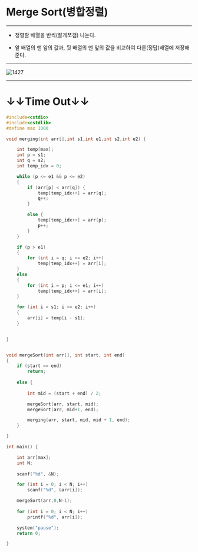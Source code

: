# Merge Sort(병합정렬)
--------------------------------------------------------------------------------------------------------------------------

- 정렬할 배열을 반씩(잘게쪼갬) 나눈다.

- 앞 배열의 맨 앞의 값과, 뒷 배열의 맨 앞의 값을 비교하여 다른(정답)배열에 저장해준다. 

--------------------------------------------------------------------------------------------------------------------------

![1427](https://user-images.githubusercontent.com/29946480/51586306-054f2c00-1f20-11e9-941a-c0d6518d8b79.JPG)

-------------------------------------------------------------------------------------------------------------------------
# ↓↓Time Out↓↓

```c
#include<cstdio>
#include<cstdlib>
#define max 1000

void merging(int arr[],int s1,int e1,int s2,int e2) {

	int temp[max];
	int p = s1;
	int q = s2;
	int temp_idx = 0;

	while (p <= e1 && p <= e2)
	{
		if (arr[p] < arr[q]) {
			temp[temp_idx++] = arr[q];
			q++;
		}

		else {
			temp[temp_idx++] = arr[p];
			p++;
		}
	}

	if (p > e1)
	{
		for (int i = q; i <= e2; i++)
			temp[temp_idx++] = arr[i];
	}
	else
	{
		for (int i = p; i <= e1; i++)
			temp[temp_idx++] = arr[i];
	}

	for (int i = s1; i <= e2; i++)
	{
		arr[i] = temp[i - s1];
	}


}


void mergeSort(int arr[], int start, int end)
{
	if (start == end)
		return;
	
	else {
	
		int mid = (start + end) / 2;

		mergeSort(arr, start, mid);
		mergeSort(arr, mid+1, end);

		merging(arr, start, mid, mid + 1, end);
	}

}

int main() {

	int arr[max];
	int N;
	
	scanf("%d", &N);

	for (int i = 0; i < N; i++)
		scanf("%d", &arr[i]);

	mergeSort(arr,0,N-1);
	
	for (int i = 0; i < N; i++)
		printf("%d", arr[i]);

	system("pause");
	return 0;

}
```
